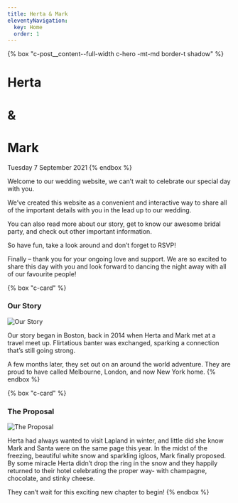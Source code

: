 ```yaml
---
title: Herta & Mark
eleventyNavigation:
  key: Home
  order: 1
---
```

{% box "c-post__content--full-width c-hero -mt-md border-t shadow" %}
# Herta
# &
# Mark

Tuesday 7 September 2021
{% endbox %}

<!-- excerpt -->

Welcome to our wedding website, we can’t wait to celebrate our special day with you.

We’ve created this website as a convenient and interactive way to share all of the important details with you in the lead up to our wedding.

You can also read more about our story, get to know our awesome bridal party, and check out other important information.

So have fun, take a look around and don’t forget to RSVP!

Finally – thank you for your ongoing love and support. We are so excited to share this day with you and look forward to dancing the night away with all of our favourite people!

{% box "c-card" %}
### Our Story

![Our Story](~wedding/images/IMG_1391-square.JPG?{format:"jpg",name:"wedding/our-story.[contenthash:8].jpg",size:142})

Our story began in Boston, back in 2014 when Herta and Mark met at a travel meet up. Flirtatious banter was exchanged, sparking a connection that’s still going strong.

A few months later, they set out on an around the world adventure. They are proud to have called Melbourne, London, and now New York home.
{% endbox %}

{% box "c-card" %}
### The Proposal

![The Proposal](~wedding/images/IMG_0045-square.JPG?{format:"jpg",name:"wedding/proposal.[contenthash:8].jpg",size:142})

Herta had always wanted to visit Lapland in winter, and little did she know Mark and Santa were on the same page this year. In the midst of the freezing, beautiful white snow and sparkling igloos,  Mark finally proposed. By some miracle Herta didn’t drop the ring in the snow and they happily returned to their hotel celebrating the proper way- with champagne, chocolate, and stinky cheese.

They can’t wait for this exciting new chapter to begin!
{% endbox %}
